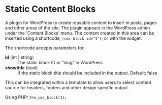 # Static Content Blocks

A plugin for WordPress to create reusable content to insert in posts, 
pages and other areas of the site.
The plugin appears in the WordPress admin under the 'Content Blocks' 
menu. The content created in this area can be inserted using a shortcode, `[cms-block id="1"]`, or with the widget.

The shortcode accepts parameters for:

<dl>
  <dt><strong>id</strong> (int | string)</dt>
  <dd>The static block ID or "slug" in WordPress</dd>

  <dt><strong>showtitle</strong> (bool)</dt>
  <dd>If the static block title should be included in the output. Default: false</dd>
</dl>

This can be integrated within a template to allow users to select content source for headers, footers and other design specific output.

Using PHP: `the_cms_block(1);`
